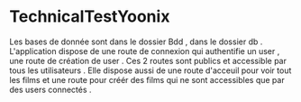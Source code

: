 # TechnicalTestYoonix
Les bases de donnée sont dans le dossier Bdd , dans le dossier db .
L'application dispose de une route de connexion qui authentifie un user , une route de création de user . Ces 2 routes sont publics et accessible par tous les utilisateurs .
Elle dispose aussi de une route d'acceuil pour voir tout les films et une route pour créér des films qui ne sont accessibles que par des users connectés .